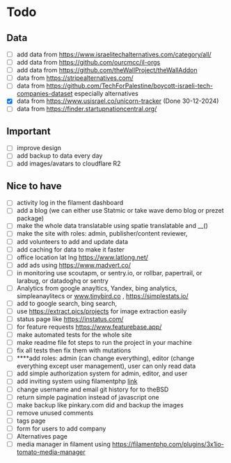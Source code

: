 # Todo

## Data

-   [ ] add data from https://www.israelitechalternatives.com/category/all/
-   [ ] add data from https://github.com/ourcmcc/il-orgs
-   [ ] add data from https://github.com/theWallProject/theWallAddon
-   [ ] data from https://stripealternatives.com/
-   [ ] data from https://github.com/TechForPalestine/boycott-israeli-tech-companies-dataset especially alternatives
-   [x] data from https://www.usisrael.co/unicorn-tracker (Done 30-12-2024)
-   [ ] data from https://finder.startupnationcentral.org/

## Important

-   [ ] improve design
-   [ ] add backup to data every day
-   [ ] add images/avatars to cloudflare R2

## Nice to have

-   [ ] activity log in the filament dashboard
-   [ ] add a blog (we can either use Statmic or take wave demo blog or prezet package)
-   [ ] make the whole data translatable using spatie translatable and \_\_()
-   [ ] make the site with roles: admin, publisher/content reviewer,
-   [ ] add volunteers to add and update data
-   [ ] add caching for data to make it faster
-   [ ] office location lat lng https://www.latlong.net/
-   [ ] add ads using https://www.madvert.co/
-   [ ] in monitoring use scoutapm, or sentry.io, or rollbar, papertrail, or larabug, or datadoghq or sentry
-   [ ] Analytics from google anayltics, Yandex, bing analytics, simpleanaylitecs
        or www.tinybird.co , https://simplestats.io/
-   [ ] add to google search, bing search,
-   [ ] use https://extract.pics/projects for image extraction easily
-   [ ] status page like https://instatus.com/
-   [ ] for feature requests https://www.featurebase.app/
-   [ ] make automated tests for the whole site
-   [ ] make readme file fot steps to run the project in your machine
-   [ ] fix all tests then fix them with mutations
-   [ ] \*\*\*\*add roles: admin (can change everything), editor (change everything except user management), user can only
        read data
-   [ ] add simple authorization system for admin, editor, and user
-   [ ] add inviting system using
        filamentphp [link](https://filamentapps.dev/blog/filament-invite-only-registration-via-email-invitations)
-   [ ] change username and email git history for to theBSD
-   [ ] return simple pagination instead of javascript one
-   [ ] make backup like pinkary.com did and backup the images
-   [ ] remove unused comments
-   [ ] tags page
-   [ ] form for users to add company
-   [ ] Alternatives page
-   [ ] media manager in filament using https://filamentphp.com/plugins/3x1io-tomato-media-manager
